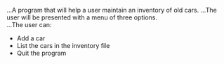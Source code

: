 ...A program that will help a user maintain an inventory of old cars.
...The user will be presented with a menu of three options.  
...The user can:
* Add a car
* List the cars in the inventory file
* Quit the program
